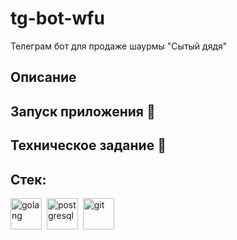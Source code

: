 # tg-bot-wfu
Телеграм бот для продаже шаурмы "Сытый дядя"

## Описание

## Запуск приложения 🚀

## Техническое задание 📝

## Стек:
<img src="https://cdn.jsdelivr.net/gh/devicons/devicon@latest/icons/go/go-original.svg" 
    title="golang" width="50" height="50"/>&nbsp;
<img src="https://cdn.jsdelivr.net/gh/devicons/devicon@latest/icons/postgresql/postgresql-original.svg"                 
    title="postgresql" width="50" height="50"/>&nbsp;
<img src="https://cdn.jsdelivr.net/gh/devicons/devicon@latest/icons/git/git-original.svg"          
    title="git" width="50" height="50"/>&nbsp;

<!--
-->